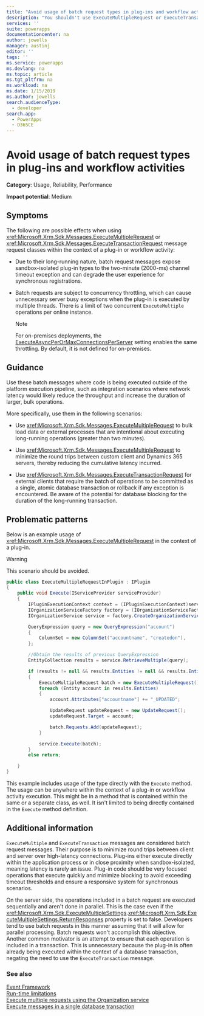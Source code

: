```yaml
---
title: "Avoid usage of batch request types in plug-ins and workflow activities | MicrosoftDocs"
description: "You shouldn't use ExecuteMultipleRequest or ExecuteTransactionRequest message request classes within the context of a plug-in or workflow activity."
services: ''
suite: powerapps
documentationcenter: na
author: jowells
manager: austinj
editor: ''
tags: ''
ms.service: powerapps
ms.devlang: na
ms.topic: article
ms.tgt_pltfrm: na
ms.workload: na
ms.date: 1/15/2019
ms.author: jowells
search.audienceType: 
  - developer
search.app: 
  - PowerApps
  - D365CE
---
```

# Avoid usage of batch request types in plug-ins and workflow activities

**Category**: Usage, Reliability, Performance

**Impact potential**: Medium

<a name='symptoms'></a>

## Symptoms

The following are possible effects when using <xref:Microsoft.Xrm.Sdk.Messages.ExecuteMultipleRequest> or <xref:Microsoft.Xrm.Sdk.Messages.ExecuteTransactionRequest> message request classes within the context of a plug-in or workflow activity:

- Due to their long-running nature, batch request messages expose sandbox-isolated plug-in types to the two-minute (2000-ms) channel timeout exception and can degrade the user experience for synchronous registrations.

- Batch requests are subject to concurrency throttling, which can cause unnecessary server busy exceptions when the plug-in is executed by multiple threads. There is a limit of two concurrent `ExecuteMultiple` operations per online instance.

    > [!NOTE]
    > For on-premises deployments, the [ExecuteAsyncPerOrMaxConnectionsPerServer](/dotnet/api/microsoft.xrm.sdk.deployment.throttlesettings.executeasyncmaxconnectionsperserver) setting enables the same throttling.  By default, it is not defined for on-premises.

<a name='guidance'></a>

## Guidance

Use these batch messages where code is being executed outside of the platform execution pipeline, such as integration scenarios where network latency would likely reduce the throughput and increase the duration of larger, bulk operations.

More specifically, use them in the following scenarios:

- Use <xref:Microsoft.Xrm.Sdk.Messages.ExecuteMultipleRequest> to bulk load data or external processes that are intentional about executing long-running operations (greater than two minutes).

- Use <xref:Microsoft.Xrm.Sdk.Messages.ExecuteMultipleRequest> to minimize the round trips between custom client and Dynamics 365 servers, thereby reducing the cumulative latency incurred.

- Use <xref:Microsoft.Xrm.Sdk.Messages.ExecuteTransactionRequest> for external clients that require the batch of operations to be committed as a single, atomic database transaction or rollback if any exception is encountered. Be aware of the potential for database blocking for the duration of the long-running transaction.

<a name='problem'></a>

## Problematic patterns

Below is an example usage of <xref:Microsoft.Xrm.Sdk.Messages.ExecuteMultipleRequest> in the context of a plug-in.

> [!WARNING]
> This scenario should be avoided.

```csharp
public class ExecuteMultipleRequestInPlugin : IPlugin
{
    public void Execute(IServiceProvider serviceProvider)
    {
        IPluginExecutionContext context = (IPluginExecutionContext)serviceProvider.GetService(typeof(IPluginExecutionContext));
        IOrganizationServiceFactory factory = (IOrganizationServiceFactory)serviceProvider.GetService(typeof(IOrganizationServiceFactory));
        IOrganizationService service = factory.CreateOrganizationService(context.UserId);

        QueryExpression query = new QueryExpression("account")
        {
            ColumnSet = new ColumnSet("accountname", "createdon"),
        };

        //Obtain the results of previous QueryExpression
        EntityCollection results = service.RetrieveMultiple(query);

        if (results != null && results.Entities != null && results.Entities.Count > 0)
        {
            ExecuteMultipleRequest batch = new ExecuteMultipleRequest();
            foreach (Entity account in results.Entities)
            {
                account.Attributes["accountname"] += "_UPDATED";

                UpdateRequest updateRequest = new UpdateRequest();
                updateRequest.Target = account;

                batch.Requests.Add(updateRequest);
            }

            service.Execute(batch);
        }
        else return;

    }
}
```

This example includes usage of the type directly with the `Execute` method. The usage can be anywhere within the context of a plug-in or workflow activity execution. This might be in a method that is contained within the same or a separate class, as well. It isn't limited to being directly contained in the `Execute` method definition.

<a name='additional'></a>

## Additional information

`ExecuteMultiple` and `ExecuteTransaction` messages are considered batch request messages. Their purpose is to minimize round trips between client and server over high-latency connections. Plug-ins either execute directly within the application process or in close proximity when sandbox-isolated, meaning latency is rarely an issue. Plug-in code should be very focused operations that execute quickly and minimize blocking to avoid exceeding timeout thresholds and ensure a responsive system for synchronous scenarios.

On the server side, the operations included in a batch request are executed sequentially and aren't done in parallel. This is the case even if the <xref:Microsoft.Xrm.Sdk.ExecuteMultipleSettings>.<xref:Microsoft.Xrm.Sdk.ExecuteMultipleSettings.ReturnResponses> property is set to false. Developers tend to use batch requests in this manner assuming that it will allow for parallel processing. Batch requests won't accomplish this objective. Another common motivator is an attempt to ensure that each operation is included in a transaction. This is unnecessary because the plug-in is often already being executed within the context of a database transaction, negating the need to use the `ExecuteTransaction` message.

<a name='seealso'></a>

### See also

[Event Framework](../../event-framework.md)<br />
[Run-time limitations](../../org-service/execute-multiple-requests.md#run-time-limitations)<br/>
[Execute multiple requests using the Organization service](../../org-service/execute-multiple-requests.md)<br/>
[Execute messages in a single database transaction](../../org-service/use-executetransaction.md)
